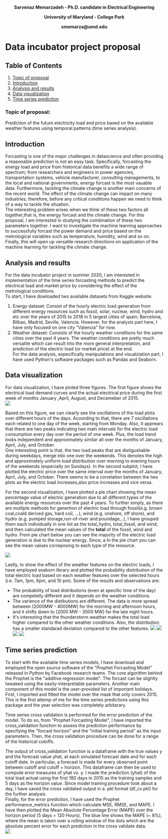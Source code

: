 <p align="center"><b>Sarvenaz Memarzadeh - Ph.D. candidate in Electrical Engineering </b></p>
<p align="center"> <b> University of Maryland - College Park </b></p>
<p align="center"><b> smemarza@umd.edu </b></p>

# Data incubator project proposal 
## Table of Contents
1. [Topic of proposal](#topic)
2. [Introduction](#introduction)
3. [Analysis and results](#analysis)
4. [Data visualization](#datavis)
5. [Time series prediction](#timeseries)

<a name="topic"> </a>
### Topic of proposal:
Prediction of the future electricity load and price based on the available weather features using 
temporal patterns (time series analysis). 
<a name="introduction"> </a>
## Introduction 

Forcasting is one of the major challenges in datascience and often providing a reasonable prediction is not an easy task. Specifically, forcasting the energy load and price from historical data benefits a wide range of spectrum; from researchers and engineers in power agencies, transportation systems, vehicle manufacturer, consulting managements, to the local and national governments, energy forcast is the most vauable data. Furthermore, tackling the climate change is another main concerns of the recent world.  The effect of the climate change can impact on many industries; therefore, before any critical conditions happen we need to think of a way to tackle the situation. <br>
The interesting problem  arises when we think of these two factors all together,that is, the energy forcast and the climate change. For this proposal, I am interested in studying the combination of these two parameters together. I want to investigate the machine learning approaches to successfully forcast the power demand and price based on the metrological variables such as temperature, humidity, wind and so on. Finally, this will open up versatile research directions on application of the machine learning for tackling the climate change.

<a name="analysis"> </a>
## Analysis and results 

For the data incubator project in summer 2020, I am interested in implementation of the time series forcasting methods to predict the electrical load and market price by considering the effect of the  metrological conditions. <br>
To start, I have dowloaded two available datasets from Kaggle website.  <br>
1) Energy dataset: Consist of the hourly electric load generation from different energy resources such as fossil, solar, nuclear, wind, hydro and etc over the years of 2015 to 2018 in 5 largest cities of spain; Barcelona, Bilbao, Madrid, Seville, Valencia. However, for the analysis part here, I have only focused on one city "Valencia" for now. <br>
2) Weather dataset: Consists of the hourly weather conditions for the same cities over the past 4 years.  The weather conditions are pretty much versatile which can result into the more general interpretation, and prediction of the electric load (or market price) at the end.   
For the data analysis, especifically manipulations and visualziation part, I have used Python's software packages such as Pandas and Seaborn. <br>

<a name="datavis"> </a>
## Data visualization
For data visualization, I have ploted three figures.  The first figure shows the electrical load demand curves and the actual electrical price during the first week of months January ,April, August, and Decemeber of 2015.  
![](images/loadpricevshour.png)

Based on this figure, we can clearly see the oscillations of the load plots over different hours of the days. Acoording to that, there are 7 oscillations each related to one day of the week, starting from Monday. Also, It apprears that there are two peaks indicating two main intervals for the electric load consumption every day over the period of one week. Plus, the load trend looks independent and approximately similar all over the months of January, April, July, and October. <br>
One interesting point is that, the two load peaks that are distigushable during weekdays, merge into one over the weekends. This denotes the high and approximately uniform load distribution over morning to evening hours of the weekends (especially on Sundays). In the second subplot, I have plotted the electric price over the same interval over the months of January, April, July, and October.  There seems to be a correlation between the two plots as the electric load increases,also price increases and vice versa. <br>  

For the second visualization, I have plotted a pie chart showing the mean percentage value of electric generation due to all different types of the available energy resources over the past 4 years.  To further simply, as there are multiple methods for genertion of electric load through fossil(e.g. brown coal,coald derived gas, hard coil, ...), wind (e.g. onshore, off shore), and hydro (e.g. pumped storage,run-of-river and poundage,..), I have grouped them each individually in one list as the total_hydro, total_fossil, and wind; and then calculated the mean values of the **total** of the fossil, wind and hydro.
From pie chart below you can see the majority of the electric load generation is due to the nuclear energy.  Since, a In the pie chart you can see the mean values correposing to each type of the resource. 

![](images/piechart.png)

Lastly, to show the effect of the weather features on the electric loads, I have employed seaborn library and plotted the probability distribution of the total electric load based on each weather features over the selected hours (i.e. 7am, 1pm, 6pm, and 10 pm). Some of the results and observations are:

- The probability of load distributions (even at specific time of the day) are compeletly different and it depends on the weather conditions.
- The varience of the distibutions are different.  The data is more spread between (2000MW - 4000MW) for the morning and afternoon hours, and it shifts down to (2000 MW - 3000 MW) for the late night hours.
- It's interesting that the thunderstorm weather makes the total load higher compared to the other weather conditions. Also, the distribution has a smaller standarad deviation compared to the other features.
![](images/probdist_0.png)
![](images/probdist_1.png)
![](images/probdist_2.png)
![](images/probdist_3.png)



<a name="timeseries"> </a>
## Time series prediction


To start with the available time series models, I have download and employed the open source software of the "Prophet Forcasting Model" released in Python by Facebook research teams. The core algorithm behind the Prophet is the "additive regression model".  The forcast can be slightly tweaked using the easily-interpretable parameters.  Another main component of this model is the user-provided list of important holidays. First, I imported and fitted the model over the mask that only covers 2015. This is the first attemp of me for the time series predictions using this package and the year selection was completely arbitarary.


Time series cross validation is performed for the error prediction of the model. To do so, from "Prophet Forcasting Model", I have imported the cross_validation function to assess the prediction performance by specifying the "forcast horizon" and the "initial training period" as the input parameters. Then, the cross validation procedure can be done for a range of the historical cutoffs. 

The output of cross_validation function is a dataframe with the true values y and the forecast value yhat, at each simulated forecast date and for each cutoff date. In particular, a forecast is made for every observed point between cutoff and cutoff + horizon. This dataframe can then be used to compute error measures of yhat vs. y. I made the prediction (yhat) of the total load actual using the first 180 days in 2015 as the training samples and 5 days as the horizon value.  Since model training procedure took about a day, I have saved the cross validated output in a .pkl format (df_cv.pkl) for the further analysis.  <br>   Finally, for the error prediction, I have used the Prophet performance_metrics function which calculate MSE, RMSE, and MAPE.  I have then plotted the Mean Absolute Percentage Error (MAPE) over the horizon period (5 days = 120 Hours). The blue line shows the MAPE (~ 8%), where the mean is taken over a rolling window of the dots which are the absolute percent error for each prediction in the cross validate data.  
![](images/fig_cv.png)


